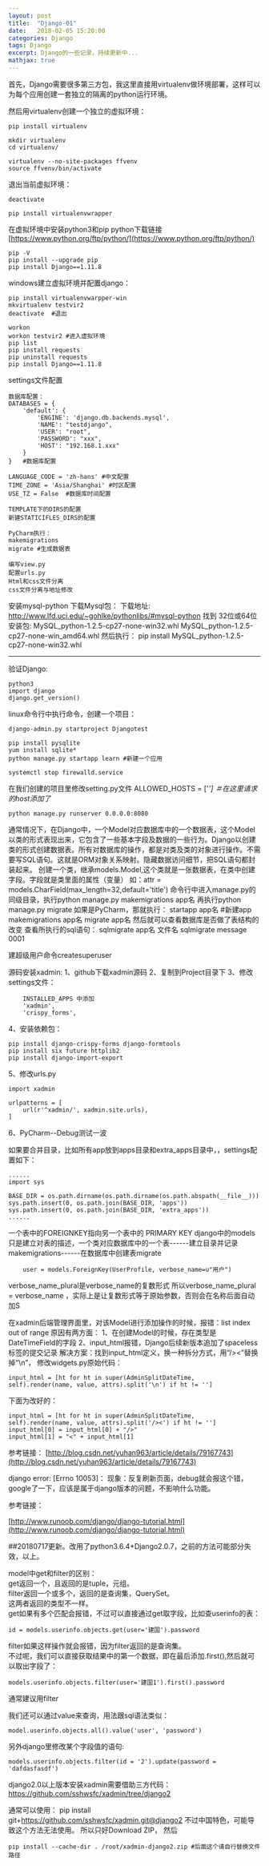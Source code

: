 ```yaml
---
layout: post
title:  "Django-01"
date:   2018-02-05 15:20:00
categories: Django
tags: Django
excerpt: Django的一些记录，持续更新中...
mathjax: true
---
```



首先，Django需要很多第三方包，我这里直接用virtualenv做环境部署，这样可以为每个应用创建一套独立的隔离的python运行环境。   


然后用virtualenv创建一个独立的虚拟环境：
```
pip install virtualenv
```

```
mkdir virtualenv
cd virtualenv/

virtualenv --no-site-packages ffvenv
source ffvenv/bin/activate
```

退出当前虚拟环境：
```
deactivate
```

```
pip install virtualenvwrapper
```


在虚拟环境中安装python3和pip
python下载链接[https://www.python.org/ftp/python/](https://www.python.org/ftp/python/)
```
pip -V
pip install --upgrade pip
pip install Django==1.11.8
```

windows建立虚拟环境并配置django：
```
pip install virtualenvwarpper-win
mkvirtualenv testvir2
deactivate  #退出

workon
workon testvir2 #进入虚拟环境
pip list
pip install requests
pip uninstall requests
pip install Django==1.11.8

```

settings文件配置
```
数据库配置：
DATABASES = {
    'default': {
        'ENGINE': 'django.db.backends.mysql',
        'NAME': "testdjango",
        'USER': "root",
        'PASSWORD': "xxx",
        'HOST': "192.168.1.xxx"
    }
}   #数据库配置

LANGUAGE_CODE = 'zh-hans' #中文配置
TIME_ZONE = 'Asia/Shanghai' #时区配置
USE_TZ = False  #数据库时间配置
```
```
TEMPLATE下的DIRS的配置
新建STATICIFLES_DIRS的配置

PyCharm执行：
makemigrations
migrate #生成数据表

编写view.py
配置urls.py
Html和css文件分离
css文件分离与地址修改
```

安装mysql-python
下载Mysql包：
下载地址: http://www.lfd.uci.edu/~gohlke/pythonlibs/#mysql-python
找到 32位或64位安装包:
MySQL_python-1.2.5-cp27-none-win32.whl
MySQL_python-1.2.5-cp27-none-win_amd64.whl
然后执行：
pip install MySQL_python-1.2.5-cp27-none-win32.whl

---------------
验证Django:
```
python3
import django
django.get_version()
```

linux命令行中执行命令，创建一个项目：
```
django-admin.py startproject Djangotest

pip install pysqlite
yum install sqlite*
python manage.py startapp learn #新建一个应用
```

```
systemctl stop firewalld.service
```

在我们创建的项目里修改setting.py文件
ALLOWED_HOSTS = ['*']  ＃在这里请求的host添加了*

```
python manage.py runserver 0.0.0.0:8080
```

通常情况下，在Django中，一个Model对应数据库中的一个数据表，这个Model以类的形式表现出来，它包含了一些基本字段及数据的一些行为。Django以创建类的形式创建数据表。所有对数据库的操作，都是对类及类的对象进行操作。不需要写SQL语句。这就是ORM对象关系映射。隐藏数据访问细节，把SQL语句都封装起来。
创建一个类，继承models.Model,这个类就是一张数据表，在类中创建字段。字段就是类里面的属性（变量）
如：attr = models.CharField(max_length=32,default='title')
命令行中进入manage.py的同级目录，执行python manage.py makemigrations app名
再执行python manage.py migrate
如果是PyCharm，那就执行：
startapp app名 #新建app
makemigrations app名
migrate app名
然后就可以查看数据库是否做了表结构的改变
查看所执行的sql语句：
sqlmigrate app名 文件名
sqlmigrate message 0001

建超级用户命令createsuperuser

源码安装xadmin:
1、github下载xadmin源码
2、复制到Project目录下
3、修改settings文件：
```
    INSTALLED_APPS 中添加
    'xadmin',
    'crispy_forms',
```
4、安装依赖包：
```
pip install django-crispy-forms django-formtools 
pip install six future httplib2
pip install django-import-export
```
5、修改urls.py
```
import xadmin

urlpatterns = [
    url(r'^xadmin/', xadmin.site.urls),
]
```
6、PyCharm--Debug测试一波

如果要合并目录，比如所有app放到apps目录和extra_apps目录中，，settings配置如下：
```
......
import sys

BASE_DIR = os.path.dirname(os.path.dirname(os.path.abspath(__file__)))
sys.path.insert(0, os.path.join(BASE_DIR, 'apps'))
sys.path.insert(0, os.path.join(BASE_DIR, 'extra_apps'))
......
```

一个表中的FOREIGNKEY指向另一个表中的 PRIMARY KEY
django中的models只是建立对表的描述，一个类对应数据库中的一个表------建立目录并记录makemigrations------在数据库中创建表migrate
```
    user = models.ForeignKey(UserProfile, verbose_name=u"用户")
```

verbose_name_plural是verbose_name的复数形式
所以verbose_name_plural = verbose_name ，实际上是让复数形式等于原始参数，否则会在名称后面自动加S

在xadmin后端管理界面里，对该Model进行添加操作的时候，报错：list index out of range
原因有两方面：
1、在创建Model的时候，存在类型是DateTimeField的字段
2、input_html报错，Django后续新版本追加了spaceless标签的提交记录
解决方案：找到input_html定义，换一种拆分方式，用“/><”替换掉“\n”，
修改widgets.py原始代码：
```
input_html = [ht for ht in super(AdminSplitDateTime, self).render(name, value, attrs).split('\n') if ht != '']
```
下面为改好的：
```
input_html = [ht for ht in super(AdminSplitDateTime, self).render(name, value, attrs).split('/><') if ht != '']
input_html[0] = input_html[0] + "/>"
input_html[1] = "<" + input_html[1]
```
参考链接：
[http://blog.csdn.net/yuhan963/article/details/79167743](http://blog.csdn.net/yuhan963/article/details/79167743)


django error: [Errno 10053]：
现象：反复刷新页面，debug就会报这个错，
google了一下，应该是属于django版本的问题，不影响什么功能。

参考链接：

[http://www.runoob.com/django/django-tutorial.html](http://www.runoob.com/django/django-tutorial.html)


##20180717更新。改用了python3.6.4+Django2.0.7，之前的方法可能部分失效，以上。

model中get和filter的区别：   
 get返回一个，且返回的是tuple，元组。   
 filter返回一个或多个，返回的是查询集，QuerySet。   
 这两者返回的类型不一样。   
 get如果有多个匹配会报错，不过可以直接通过get取字段，比如查userinfo的表：
```
id = models.userinfo.objects.get(user='建国').password
```
filter如果这样操作就会报错，因为filter返回的是查询集。       
不过呢，我们可以直接获取结果中的第一个数据，即在最后添加.first(),然后就可以取出字段了：
```
models.userinfo.objects.filter(user='建国1').first().password
```
通常建议用filter

我们还可以通过value来查询，用法跟sql语法类似：
```
model.userinfo.objects.all().value('user', 'password')
```

另外django里修改某个字段值的语句:
```
models.userinfo.objects.filter(id = '2').update(password = 'dafdasfasdf')
```

django2.0以上版本安装xadmin需要借助三方代码：
https://github.com/sshwsfc/xadmin/tree/django2

通常可以使用：
pip install git+https://github.com/sshwsfc/xadmin.git@django2
不过中国特色，可能导致这个方法无法使用。
所以只好Download ZIP，
然后
```
pip install --cache-dir . /root/xadmin-django2.zip #后面这个请自行替换文件路径
```
